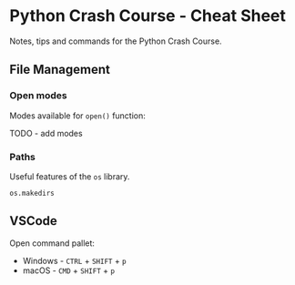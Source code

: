 # Python Crash Course - Cheat Sheet

Notes, tips and commands for the Python Crash Course.


## File Management

### Open modes

Modes available for `open()` function:

TODO - add modes

### Paths

Useful features of the `os` library.

`os.makedirs`

## VSCode

Open command pallet:
 * Windows - `CTRL` + `SHIFT` + `p`
 * macOS - `CMD` + `SHIFT` + `p`
